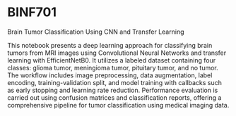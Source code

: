# BINF701
Brain Tumor Classification Using CNN and Transfer Learning


This notebook presents a deep learning approach for classifying brain tumors from MRI images using Convolutional Neural Networks and transfer learning with EfficientNetB0. It utilizes a labeled dataset containing four classes: glioma tumor, meningioma tumor, pituitary tumor, and no tumor. The workflow includes image preprocessing, data augmentation, label encoding, training-validation split, and model training with callbacks such as early stopping and learning rate reduction. Performance evaluation is carried out using confusion matrices and classification reports, offering a comprehensive pipeline for tumor classification using medical imaging data.
